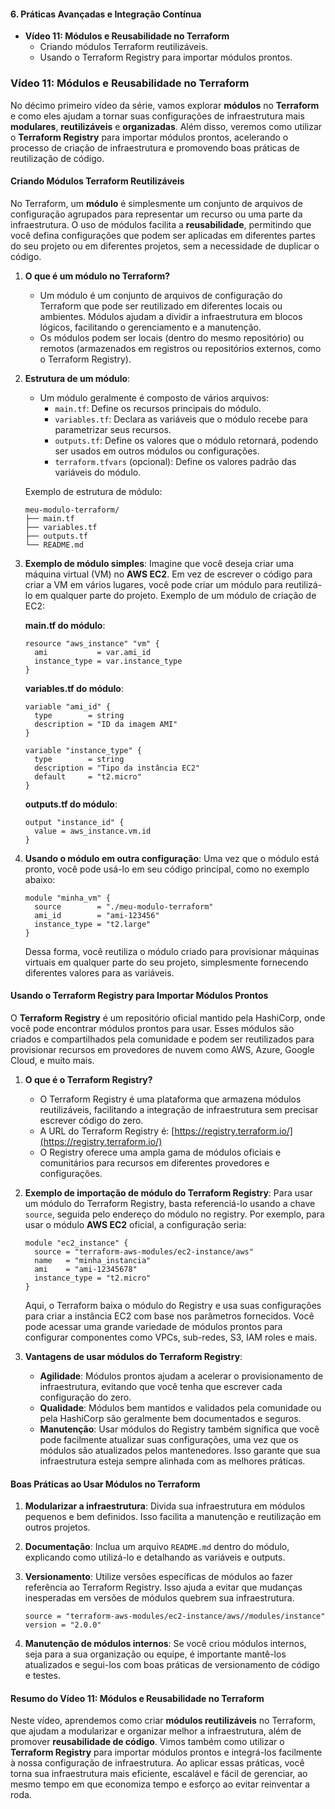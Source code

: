 #### **6. Práticas Avançadas e Integração Contínua**
- **Vídeo 11: Módulos e Reusabilidade no Terraform**
  - Criando módulos Terraform reutilizáveis.
  - Usando o Terraform Registry para importar módulos prontos.

### **Vídeo 11: Módulos e Reusabilidade no Terraform**

No décimo primeiro vídeo da série, vamos explorar **módulos** no **Terraform** e como eles ajudam a tornar suas configurações de infraestrutura mais **modulares**, **reutilizáveis** e **organizadas**. Além disso, veremos como utilizar o **Terraform Registry** para importar módulos prontos, acelerando o processo de criação de infraestrutura e promovendo boas práticas de reutilização de código.

#### **Criando Módulos Terraform Reutilizáveis**

No Terraform, um **módulo** é simplesmente um conjunto de arquivos de configuração agrupados para representar um recurso ou uma parte da infraestrutura. O uso de módulos facilita a **reusabilidade**, permitindo que você defina configurações que podem ser aplicadas em diferentes partes do seu projeto ou em diferentes projetos, sem a necessidade de duplicar o código.

1. **O que é um módulo no Terraform?**
   - Um módulo é um conjunto de arquivos de configuração do Terraform que pode ser reutilizado em diferentes locais ou ambientes. Módulos ajudam a dividir a infraestrutura em blocos lógicos, facilitando o gerenciamento e a manutenção.
   - Os módulos podem ser locais (dentro do mesmo repositório) ou remotos (armazenados em registros ou repositórios externos, como o Terraform Registry).
   
2. **Estrutura de um módulo**:
   - Um módulo geralmente é composto de vários arquivos:
     - `main.tf`: Define os recursos principais do módulo.
     - `variables.tf`: Declara as variáveis que o módulo recebe para parametrizar seus recursos.
     - `outputs.tf`: Define os valores que o módulo retornará, podendo ser usados em outros módulos ou configurações.
     - `terraform.tfvars` (opcional): Define os valores padrão das variáveis do módulo.
   
   Exemplo de estrutura de módulo:
   ```
   meu-modulo-terraform/
   ├── main.tf
   ├── variables.tf
   ├── outputs.tf
   └── README.md
   ```

3. **Exemplo de módulo simples**:
   Imagine que você deseja criar uma máquina virtual (VM) no **AWS EC2**. Em vez de escrever o código para criar a VM em vários lugares, você pode criar um módulo para reutilizá-lo em qualquer parte do projeto. Exemplo de um módulo de criação de EC2:

   **main.tf do módulo**:
   ```hcl
   resource "aws_instance" "vm" {
     ami           = var.ami_id
     instance_type = var.instance_type
   }
   ```

   **variables.tf do módulo**:
   ```hcl
   variable "ami_id" {
     type        = string
     description = "ID da imagem AMI"
   }

   variable "instance_type" {
     type        = string
     description = "Tipo da instância EC2"
     default     = "t2.micro"
   }
   ```

   **outputs.tf do módulo**:
   ```hcl
   output "instance_id" {
     value = aws_instance.vm.id
   }
   ```

4. **Usando o módulo em outra configuração**:
   Uma vez que o módulo está pronto, você pode usá-lo em seu código principal, como no exemplo abaixo:

   ```hcl
   module "minha_vm" {
     source        = "./meu-modulo-terraform"
     ami_id        = "ami-123456"
     instance_type = "t2.large"
   }
   ```

   Dessa forma, você reutiliza o módulo criado para provisionar máquinas virtuais em qualquer parte do seu projeto, simplesmente fornecendo diferentes valores para as variáveis.

#### **Usando o Terraform Registry para Importar Módulos Prontos**

O **Terraform Registry** é um repositório oficial mantido pela HashiCorp, onde você pode encontrar módulos prontos para usar. Esses módulos são criados e compartilhados pela comunidade e podem ser reutilizados para provisionar recursos em provedores de nuvem como AWS, Azure, Google Cloud, e muito mais.

1. **O que é o Terraform Registry?**
   - O Terraform Registry é uma plataforma que armazena módulos reutilizáveis, facilitando a integração de infraestrutura sem precisar escrever código do zero.
   - A URL do Terraform Registry é: [https://registry.terraform.io/](https://registry.terraform.io/)
   - O Registry oferece uma ampla gama de módulos oficiais e comunitários para recursos em diferentes provedores e configurações.

2. **Exemplo de importação de módulo do Terraform Registry**:
   Para usar um módulo do Terraform Registry, basta referenciá-lo usando a chave `source`, seguida pelo endereço do módulo no registry. Por exemplo, para usar o módulo **AWS EC2** oficial, a configuração seria:

   ```hcl
   module "ec2_instance" {
     source = "terraform-aws-modules/ec2-instance/aws"
     name   = "minha_instancia"
     ami    = "ami-12345678"
     instance_type = "t2.micro"
   }
   ```

   Aqui, o Terraform baixa o módulo do Registry e usa suas configurações para criar a instância EC2 com base nos parâmetros fornecidos. Você pode acessar uma grande variedade de módulos prontos para configurar componentes como VPCs, sub-redes, S3, IAM roles e mais.

3. **Vantagens de usar módulos do Terraform Registry**:
   - **Agilidade**: Módulos prontos ajudam a acelerar o provisionamento de infraestrutura, evitando que você tenha que escrever cada configuração do zero.
   - **Qualidade**: Módulos bem mantidos e validados pela comunidade ou pela HashiCorp são geralmente bem documentados e seguros.
   - **Manutenção**: Usar módulos do Registry também significa que você pode facilmente atualizar suas configurações, uma vez que os módulos são atualizados pelos mantenedores. Isso garante que sua infraestrutura esteja sempre alinhada com as melhores práticas.

#### **Boas Práticas ao Usar Módulos no Terraform**

1. **Modularizar a infraestrutura**: Divida sua infraestrutura em módulos pequenos e bem definidos. Isso facilita a manutenção e reutilização em outros projetos.
2. **Documentação**: Inclua um arquivo `README.md` dentro do módulo, explicando como utilizá-lo e detalhando as variáveis e outputs.
3. **Versionamento**: Utilize versões específicas de módulos ao fazer referência ao Terraform Registry. Isso ajuda a evitar que mudanças inesperadas em versões de módulos quebrem sua infraestrutura.
   ```hcl
   source = "terraform-aws-modules/ec2-instance/aws//modules/instance"
   version = "2.0.0"
   ```

4. **Manutenção de módulos internos**: Se você criou módulos internos, seja para a sua organização ou equipe, é importante mantê-los atualizados e segui-los com boas práticas de versionamento de código e testes.

#### **Resumo do Vídeo 11: Módulos e Reusabilidade no Terraform**

Neste vídeo, aprendemos como criar **módulos reutilizáveis** no Terraform, que ajudam a modularizar e organizar melhor a infraestrutura, além de promover **reusabilidade de código**. Vimos também como utilizar o **Terraform Registry** para importar módulos prontos e integrá-los facilmente à nossa configuração de infraestrutura. Ao aplicar essas práticas, você torna sua infraestrutura mais eficiente, escalável e fácil de gerenciar, ao mesmo tempo em que economiza tempo e esforço ao evitar reinventar a roda.